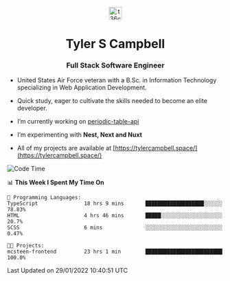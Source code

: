 <p align="center">
<a href="https://www.linkedin.com/in/t36campbell" target="blank"><img align="center" src="https://ik.imagekit.io/t36campbell/Portfolio/linkedin.png.original_m8bbGgPh6.png" alt="t36campbell" height="30" width="30" /></a>
</p>
<h1 align="center">Tyler S Campbell</h1>
<h3 align="center">Full Stack Software Engineer</h3>

* United States Air Force veteran with a B.Sc. in Information Technology specializing in Web Application Development. 

* Quick study, eager to cultivate the skills needed to become an elite developer.

* I’m currently working on [periodic-table-api](https://github.com/t36campbell/periodic-table-api)

* I’m experimenting with **Nest, Next and Nuxt**

* All of my projects are available at [https://tylercampbell.space/](https://tylercampbell.space/)

<!--START_SECTION:waka-->
![Code Time](http://img.shields.io/badge/Code%20Time-1%2C378%20hrs%2015%20mins-blue)

📊 **This Week I Spent My Time On** 

```text
💬 Programming Languages: 
TypeScript               18 hrs 9 mins       ███████████████████░░░░░░   78.83% 
HTML                     4 hrs 46 mins       █████░░░░░░░░░░░░░░░░░░░░   20.7% 
SCSS                     6 mins              ░░░░░░░░░░░░░░░░░░░░░░░░░   0.47%

🐱‍💻 Projects: 
mcsteen-frontend         23 hrs 1 min        █████████████████████████   100.0%

```


 Last Updated on 29/01/2022 10:40:51 UTC
<!--END_SECTION:waka-->
